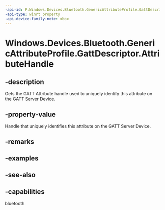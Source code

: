 ```yaml
---
-api-id: P:Windows.Devices.Bluetooth.GenericAttributeProfile.GattDescriptor.AttributeHandle
-api-type: winrt property
-api-device-family-note: xbox
---
```


<!-- Property syntax
public ushort AttributeHandle { get; }
-->

# Windows.Devices.Bluetooth.GenericAttributeProfile.GattDescriptor.AttributeHandle

## -description
Gets the GATT Attribute handle used to uniquely identify this attribute on the GATT Server Device.

## -property-value
Handle that uniquely identifies this attribute on the GATT Server Device.

## -remarks

## -examples

## -see-also

## -capabilities
bluetooth
